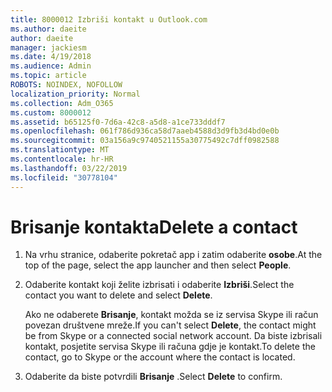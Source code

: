```yaml
---
title: 8000012 Izbriši kontakt u Outlook.com
ms.author: daeite
author: daeite
manager: jackiesm
ms.date: 4/19/2018
ms.audience: Admin
ms.topic: article
ROBOTS: NOINDEX, NOFOLLOW
localization_priority: Normal
ms.collection: Adm_O365
ms.custom: 8000012
ms.assetid: b65125f0-7d6a-42c8-a5d8-a1ce733dddf7
ms.openlocfilehash: 061f786d936ca58d7aaeb4588d3d9fb3d4bd0e0b
ms.sourcegitcommit: 03a156a9c9740521155a30775492c7dff0982588
ms.translationtype: MT
ms.contentlocale: hr-HR
ms.lasthandoff: 03/22/2019
ms.locfileid: "30778104"
---
```

# <a name="delete-a-contact"></a><span data-ttu-id="62fae-102">Brisanje kontakta</span><span class="sxs-lookup"><span data-stu-id="62fae-102">Delete a contact</span></span>

1. <span data-ttu-id="62fae-103">Na vrhu stranice, odaberite pokretač app i zatim odaberite **osobe**.</span><span class="sxs-lookup"><span data-stu-id="62fae-103">At the top of the page, select the app launcher  and then select **People**.</span></span> 
    
2. <span data-ttu-id="62fae-104">Odaberite kontakt koji želite izbrisati i odaberite **Izbriši**.</span><span class="sxs-lookup"><span data-stu-id="62fae-104">Select the contact you want to delete and select **Delete**.</span></span>
    
    <span data-ttu-id="62fae-105">Ako ne odaberete **Brisanje**, kontakt možda se iz servisa Skype ili račun povezan društvene mreže.</span><span class="sxs-lookup"><span data-stu-id="62fae-105">If you can't select **Delete**, the contact might be from Skype or a connected social network account.</span></span> <span data-ttu-id="62fae-106">Da biste izbrisali kontakt, posjetite servisa Skype ili računa gdje je kontakt.</span><span class="sxs-lookup"><span data-stu-id="62fae-106">To delete the contact, go to Skype or the account where the contact is located.</span></span>
    
3. <span data-ttu-id="62fae-107">Odaberite da biste potvrdili **Brisanje** .</span><span class="sxs-lookup"><span data-stu-id="62fae-107">Select **Delete** to confirm.</span></span> 
    

